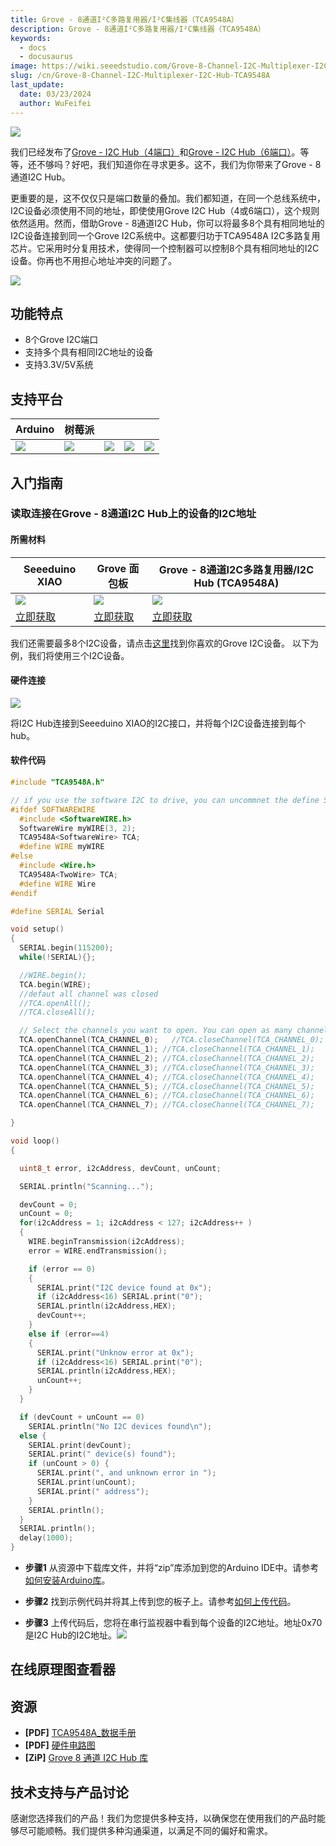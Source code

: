 ```yaml
---
title: Grove - 8通道I²C多路复用器/I²C集线器（TCA9548A）
description: Grove - 8通道I²C多路复用器/I²C集线器（TCA9548A）
keywords:
  - docs
  - docusaurus
image: https://wiki.seeedstudio.com/Grove-8-Channel-I2C-Multiplexer-I2C-Hub-TCA9548A/
slug: /cn/Grove-8-Channel-I2C-Multiplexer-I2C-Hub-TCA9548A
last_update:
  date: 03/23/2024
  author: WuFeifei
---
```



![](https://files.seeedstudio.com/products/103020293/img/Grove-8-Channel-I2C-Hub-TCA9548A-wiki.jpg)

我们已经发布了[Grove - I2C Hub（4端口）](https://www.seeedstudio.com/Grove-I2C-Hub.html)和[Grove - I2C Hub（6端口）](https://www.seeedstudio.com/Grove-I2C-Hub-6-Port-p-4349.html)。等等，还不够吗？好吧，我们知道你在寻求更多。这不，我们为你带来了Grove - 8通道I2C Hub。

更重要的是，这不仅仅只是端口数量的叠加。我们都知道，在同一个总线系统中，I2C设备必须使用不同的地址，即使使用Grove I2C Hub（4或6端口），这个规则依然适用。然而，借助Grove - 8通道I2C Hub，你可以将最多8个具有相同地址的I2C设备连接到同一个Grove I2C系统中。这都要归功于TCA9548A I2C多路复用芯片。它采用时分复用技术，使得同一个控制器可以控制8个具有相同地址的I2C设备。你再也不用担心地址冲突的问题了。

<p style={{textAlign: 'center'}}><a href="https://www.seeedstudio.com/Grove-8-Channel-I2C-Hub-TCA9548A-p-4398.html" target="_blank"><img src="https://files.seeedstudio.com/wiki/wiki_english/docs/images/get_one_now_small.png" width={200} height={38} border={0} /></a></p>

## 功能特点

- 8个Grove I2C端口
- 支持多个具有相同I2C地址的设备
- 支持3.3V/5V系统

## 支持平台

| Arduino                                                      | 树莓派                                                       |                                                              |                                                              |                                                              |
| ------------------------------------------------------------ | ------------------------------------------------------------ | ------------------------------------------------------------ | ------------------------------------------------------------ | ------------------------------------------------------------ |
| ![](https://files.seeedstudio.com/wiki/wiki_english/docs/images/arduino_logo.jpg) | ![](https://files.seeedstudio.com/wiki/wiki_english/docs/images/raspberry_pi_logo_n.jpg) | ![](https://files.seeedstudio.com/wiki/wiki_english/docs/images/bbg_logo_n.jpg) | ![](https://files.seeedstudio.com/wiki/wiki_english/docs/images/wio_logo_n.jpg) | ![](https://files.seeedstudio.com/wiki/wiki_english/docs/images/linkit_logo_n.jpg) |

## 入门指南

### 读取连接在Grove - 8通道I2C Hub上的设备的I2C地址

#### 所需材料

|Seeeduino XIAO|Grove 面包板|Grove - 8通道I2C多路复用器/I2C Hub (TCA9548A)|
|--------|-----------------------|------------|
|![](https://files.seeedstudio.com/products/102010328/img/seeeduino-XIAO-thumbnail.jpg)|![](https://files.seeedstudio.com/products/103020232/img/103020232-thumbnail.png)|![](https://files.seeedstudio.com/products/103020293/img/Grove-8-Channel-I2C-Hub-TCA9548A-thumbnail.jpg)|
|[立即获取](https://www.seeedstudio.com/Seeeduino-XIAO-Arduino-Microcontroller-SAMD21-Cortex-M0+-p-4426.html)|[立即获取](https://www.seeedstudio.com/Grove-Breadboard-p-4034.html)|[立即获取](https://www.seeedstudio.com/Grove-8-Channel-I2C-Hub-TCA9548A-p-4398.html)|

我们还需要最多8个I2C设备，请点击[这里](https://www.seeedstudio.com/catalogsearch/result/?q=i2c)找到你喜欢的Grove I2C设备。
以下为例，我们将使用三个I2C设备。

#### 硬件连接

![](https://files.seeedstudio.com/products/103020293/img/Grove-8-Channel-I2C-Hub-example.jpg)

将I2C Hub连接到Seeeduino XIAO的I2C接口，并将每个I2C设备连接到每个hub。

#### 软件代码

```C++
#include "TCA9548A.h"

// if you use the software I2C to drive, you can uncommnet the define SOFTWAREWIRE which in TCA9548A.h. 
#ifdef SOFTWAREWIRE
  #include <SoftwareWIRE.h>
  SoftwareWire myWIRE(3, 2);
  TCA9548A<SoftwareWire> TCA;
  #define WIRE myWIRE
#else   
  #include <Wire.h>
  TCA9548A<TwoWire> TCA;
  #define WIRE Wire
#endif

#define SERIAL Serial

void setup()
{
  SERIAL.begin(115200);
  while(!SERIAL){};

  //WIRE.begin();
  TCA.begin(WIRE);
  //defaut all channel was closed
  //TCA.openAll();
  //TCA.closeAll();

  // Select the channels you want to open. You can open as many channels as you want
  TCA.openChannel(TCA_CHANNEL_0);   //TCA.closeChannel(TCA_CHANNEL_0);
  TCA.openChannel(TCA_CHANNEL_1); //TCA.closeChannel(TCA_CHANNEL_1);
  TCA.openChannel(TCA_CHANNEL_2); //TCA.closeChannel(TCA_CHANNEL_2);
  TCA.openChannel(TCA_CHANNEL_3); //TCA.closeChannel(TCA_CHANNEL_3);
  TCA.openChannel(TCA_CHANNEL_4); //TCA.closeChannel(TCA_CHANNEL_4);
  TCA.openChannel(TCA_CHANNEL_5); //TCA.closeChannel(TCA_CHANNEL_5);
  TCA.openChannel(TCA_CHANNEL_6); //TCA.closeChannel(TCA_CHANNEL_6);
  TCA.openChannel(TCA_CHANNEL_7); //TCA.closeChannel(TCA_CHANNEL_7); 

}

void loop()
{

  uint8_t error, i2cAddress, devCount, unCount;

  SERIAL.println("Scanning...");

  devCount = 0;
  unCount = 0;
  for(i2cAddress = 1; i2cAddress < 127; i2cAddress++ )
  {
    WIRE.beginTransmission(i2cAddress);
    error = WIRE.endTransmission();

    if (error == 0)
    {
      SERIAL.print("I2C device found at 0x");
      if (i2cAddress<16) SERIAL.print("0");
      SERIAL.println(i2cAddress,HEX);
      devCount++;
    }
    else if (error==4)
    {
      SERIAL.print("Unknow error at 0x");
      if (i2cAddress<16) SERIAL.print("0");
      SERIAL.println(i2cAddress,HEX);
      unCount++;
    }    
  }

  if (devCount + unCount == 0)
    SERIAL.println("No I2C devices found\n");
  else {
    SERIAL.print(devCount);
    SERIAL.print(" device(s) found");
    if (unCount > 0) {
      SERIAL.print(", and unknown error in ");
      SERIAL.print(unCount);
      SERIAL.print(" address");
    }
    SERIAL.println();
  }
  SERIAL.println();
  delay(1000); 
}
```

- **步骤1** 从资源中下载库文件，并将“zip”库添加到您的Arduino IDE中。请参考[如何安装Arduino库](https://wiki.seeedstudio.com/How_to_install_Arduino_Library/)。

- **步骤2** 找到示例代码并将其上传到您的板子上。请参考[如何上传代码](https://wiki.seeedstudio.com/Upload_Code/)。
- **步骤3** 上传代码后，您将在串行监视器中看到每个设备的I2C地址。地址0x70是I2C Hub的I2C地址。![](https://files.seeedstudio.com/products/103020293/img/Grove-8-channel-I2C-Hub-test-result.png)

## 在线原理图查看器

<div className="altium-ecad-viewer" data-project-src="https://files.seeedstudio.com/products/103020293/document/Grove-8-Channel-I2C-Hub-Hardware-Schematic.zip" style={{borderRadius: '0px 0px 4px 4px', height: 500, borderStyle: 'solid', borderWidth: 1, borderColor: 'rgb(241, 241, 241)', overflow: 'hidden', maxWidth: 1280, maxHeight: 700, boxSizing: 'border-box'}}>
</div>

## 资源

- **[PDF]** [TCA9548A_数据手册](https://files.seeedstudio.com/products/103020293/document/TCA9548A_datasheet.pdf)
- **[PDF]** [硬件电路图](https://files.seeedstudio.com/products/103020293/document/Grove-8-Channel-I2C-Hub-TCA9548A_v1.0_SCH_190814.pdf)
- **[ZiP]** [Grove 8 通道 I2C Hub 库](https://files.seeedstudio.com/products/103020293/document/Grove_8Channel_I2C_Hub_test_library.zip)

## 技术支持与产品讨论

感谢您选择我们的产品！我们为您提供多种支持，以确保您在使用我们的产品时能够尽可能顺畅。我们提供多种沟通渠道，以满足不同的偏好和需求。

<div class="button_tech_support_container">
<a href="https://forum.seeedstudio.com/" class="button_forum"></a> 
<a href="https://www.seeedstudio.com/contacts" class="button_email"></a>
</div>

<div class="button_tech_support_container">
<a href="https://discord.gg/eWkprNDMU7" class="button_discord"></a> 
<a href="https://github.com/Seeed-Studio/wiki-documents/discussions/69" class="button_discussion"></a>
</div>
